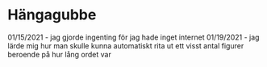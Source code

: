 # Hängagubbe
01/15/2021 - jag gjorde ingenting för jag hade inget internet
01/19/2021 - jag lärde mig hur man skulle kunna automatiskt rita ut ett visst antal figurer beroende på hur lång ordet var
